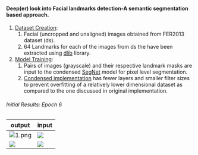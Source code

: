 #### Deep(er) look into Facial landmarks detection-A semantic segmentation based approach.



1. [Dataset Creation]():
   1. Facial (uncropped and unaligned) images obtained from FER2013 dataset (ds).
   2. 64 Landmarks for each of the images from ds the have been extracted using [dlib](http://dlib.net/) library. 
2. [Model Training]():
   1. Pairs of images (grayscale) and their respective landmark masks are input to the condensed [SegNet](https://arxiv.org/abs/1511.00561) model for pixel level segmentation. 
   2. [Condensed implementation]() has fewer layers and smaller filter sizes to prevent overfitting of a relatively lower dimensional dataset as compared to the one discussed in original implementation.



###### Initial Results: Epoch 6

| output                                                       | input                                                        |
| ------------------------------------------------------------ | ------------------------------------------------------------ |
| ![1.png](C:\Users\dhruv\Development\git\facs-segmentation\deep-learning\126.png) | ![](C:\Users\dhruv\Development\git\facs-segmentation\dataset-creation\data_gt\target\2.png) |
| ![](C:\Users\dhruv\Development\git\facs-segmentation\deep-learning\2.png) | ![](C:\Users\dhruv\Development\git\facs-segmentation\dataset-creation\data_gt\target\127.png) |


